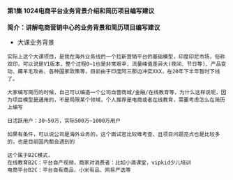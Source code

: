 #### 第1集  1024电商平台业务背景介绍和简历项目编写建议

**简介：讲解电商营销中心的业务背景和简历项目编写建议**

* 大课业务背景

```
实际上这个大课项目，是我在海外业务线的一个拉新营销平台的基础模型，印度印尼市场，俗称双印，可以说是V1版本，整个过程0~1也是非常艰辛，流量峰值差异大(夜间、节日等)、产品变动、薅羊毛攻击、各种国家政策等，目前由于印度阿三那边冲突XXX，在20年下半年暂时下线了。

大家编写简历的时候，自己可以编造一个公司自营商城/金融/在线教育等，为什么这样说呢，因为项目模型是通用的，不是局限某个领域，个人推荐是电商或者在线教育，需要考虑怎么在简历上编写

日活跃用户：30~50万，实际500万~1000万用户

如果有条件，可以说公司是海外业务的，这个面试官比较难考查、且项目问题亮点也是比较多的，也是目前国内都会遇到的

这个属于B2C模式，
在线教育B2C：平台自产视频，商家对消费者：比如小滴课堂，vipkid少儿培训
电商平台B2C：平台自有商品，小米有品、网易严选等
```
<!--stackedit_data:
eyJoaXN0b3J5IjpbMTk0NjE4NzM3M119
-->